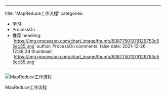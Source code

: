 
---
title: 'MapReduce工作流程'
categories: 
 - 学习
 - ProcessOn
 - 推荐
headimg: 'https://img.processon.com/chart_image/thumb/60877501079129753c55ec35.png'
author: ProcessOn
comments: false
date: 2021-12-26 12:38:34
thumbnail: 'https://img.processon.com/chart_image/thumb/60877501079129753c55ec35.png'
---

<div>   
<img class="thumb" alt="MapReduce工作流程" src="https://img.processon.com/chart_image/thumb/60877501079129753c55ec35.png" referrerpolicy="no-referrer">
<p>MapReduce工作流程</p>  
</div>
            